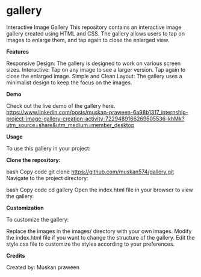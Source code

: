 # gallery
Interactive Image Gallery This repository contains an interactive image gallery created using HTML and CSS. The gallery allows users to tap on images to enlarge them, and tap again to close the enlarged view.

**Features**

Responsive Design: The gallery is designed to work on various screen sizes. Interactive: Tap on any image to see a larger version. Tap again to close the enlarged image. Simple and Clean Layout: The gallery uses a minimalist design to keep the focus on the images.

**Demo**

Check out the live demo of the gallery here. https://www.linkedin.com/posts/muskan-praween-6a98b1317_internship-project-image-gallery-creation-activity-7229489166269505536-khMk?utm_source=share&utm_medium=member_desktop

**Usage**

To use this gallery in your project:

**Clone the repository:**

bash Copy code git clone https://github.com/muskan574/gallery.git Navigate to the project directory:

bash Copy code cd gallery Open the index.html file in your browser to view the gallery.

**Customization**

To customize the gallery:

Replace the images in the images/ directory with your own images. Modify the index.html file if you want to change the structure of the gallery. Edit the style.css file to customize the styles according to your preferences.

**Credits**

Created by: Muskan praween
